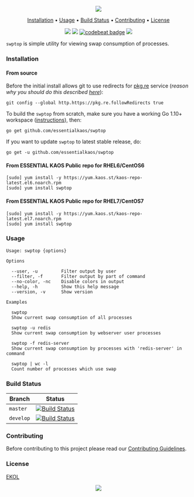 <p align="center"><a href="#readme"><img src="https://gh.kaos.st/swptop.svg"/></a></p>

<p align="center"><a href="#installation">Installation</a> • <a href="#usage">Usage</a> • <a href="#build-status">Build Status</a> • <a href="#contributing">Contributing</a> • <a href="#license">License</a></p>

<p align="center">
  <a href="https://travis-ci.org/essentialkaos/swptop"><img src="https://travis-ci.org/essentialkaos/swptop.svg"></a>
  <a href="https://goreportcard.com/report/github.com/essentialkaos/swptop"><img src="https://goreportcard.com/badge/github.com/essentialkaos/swptop"></a>
  <a href="https://codebeat.co/projects/github-com-essentialkaos-swptop-master"><img alt="codebeat badge" src="https://codebeat.co/badges/21eb1670-e54a-4373-8f4b-cfb861198d4c" /></a>
  <a href="https://essentialkaos.com/ekol"><img src="https://gh.kaos.st/ekol.svg"></a>
</p>

`swptop` is simple utility for viewing swap consumption of processes.

### Installation

#### From source

Before the initial install allows git to use redirects for [pkg.re](https://github.com/essentialkaos/pkgre) service (_reason why you should do this described [here](https://github.com/essentialkaos/pkgre#git-support)_):

```
git config --global http.https://pkg.re.followRedirects true
```

To build the `swptop` from scratch, make sure you have a working Go 1.10+ workspace ([instructions](https://golang.org/doc/install)), then:

```
go get github.com/essentialkaos/swptop
```

If you want to update `swptop` to latest stable release, do:

```
go get -u github.com/essentialkaos/swptop
```

#### From ESSENTIAL KAOS Public repo for RHEL6/CentOS6

```
[sudo] yum install -y https://yum.kaos.st/kaos-repo-latest.el6.noarch.rpm
[sudo] yum install swptop
```

#### From ESSENTIAL KAOS Public repo for RHEL7/CentOS7

```
[sudo] yum install -y https://yum.kaos.st/kaos-repo-latest.el7.noarch.rpm
[sudo] yum install swptop
```

### Usage

```
Usage: swptop {options}

Options

  --user, -u         Filter output by user
  --filter, -f       Filter output by part of command
  --no-color, -nc    Disable colors in output
  --help, -h         Show this help message
  --version, -v      Show version

Examples

  swptop
  Show current swap consumption of all processes

  swptop -u redis
  Show current swap consumption by webserver user processes

  swptop -f redis-server
  Show current swap consumption by processes with 'redis-server' in command

  swptop | wc -l
  Count number of processes which use swap

```

### Build Status

| Branch | Status |
|--------|--------|
| `master` | [![Build Status](https://travis-ci.org/essentialkaos/swptop.svg?branch=master)](https://travis-ci.org/essentialkaos/swptop) |
| `develop` | [![Build Status](https://travis-ci.org/essentialkaos/swptop.svg?branch=develop)](https://travis-ci.org/essentialkaos/swptop) |

### Contributing

Before contributing to this project please read our [Contributing Guidelines](https://github.com/essentialkaos/contributing-guidelines#contributing-guidelines).

### License

[EKOL](https://essentialkaos.com/ekol)

<p align="center"><a href="https://essentialkaos.com"><img src="https://gh.kaos.st/ekgh.svg"/></a></p>
